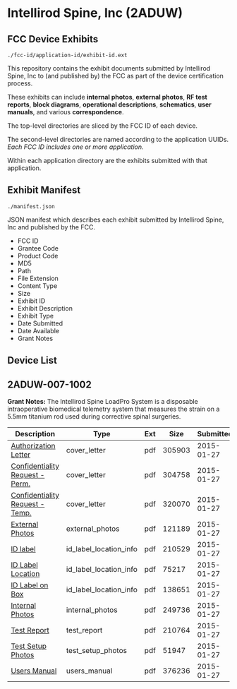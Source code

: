 # Intellirod Spine, Inc (2ADUW)
## FCC Device Exhibits

```
./fcc-id/application-id/exhibit-id.ext
```

This repository contains the exhibit documents submitted by Intellirod Spine, Inc to (and published by) the FCC as part of the device certification process.

These exhibits can include **internal photos**, **external photos**, **RF test reports**, **block diagrams**, **operational descriptions**, **schematics**, **user manuals**, and various **correspondence**.

The top-level directories are sliced by the FCC ID of each device.

The second-level directories are named according to the application UUIDs. *Each FCC ID includes one or more application.*

Within each application directory are the exhibits submitted with that application. 

## Exhibit Manifest

```
./manifest.json
```

JSON manifest which describes each exhibit submitted by Intellirod Spine, Inc and published by the FCC.

- FCC ID
- Grantee Code
- Product Code
- MD5
- Path
- File Extension
- Content Type
- Size
- Exhibit ID
- Exhibit Description
- Exhibit Type
- Date Submitted
- Date Available
- Grant Notes

## Device List
## 2ADUW-007-1002
**Grant Notes:** The Intellirod Spine LoadPro System is a disposable intraoperative biomedical telemetry system that measures the strain on a 5.5mm titanium rod used during corrective spinal surgeries.

| Description | Type | Ext | Size | Submitted | Available |
| ----------- | ---- | --- | ---- | --------- | --------- |
| [Authorization Letter](2ADUW-007-1002/876826dfd9d1a7a5f7d47fb3fc493635/2515547.pdf) | cover_letter | pdf | 305903 | 2015-01-27 | 2015-01-29 |
| [Confidentiality Request - Perm.](2ADUW-007-1002/876826dfd9d1a7a5f7d47fb3fc493635/2515548.pdf) | cover_letter | pdf | 304758 | 2015-01-27 | 2015-01-29 |
| [Confidentiality Request - Temp.](2ADUW-007-1002/876826dfd9d1a7a5f7d47fb3fc493635/2515549.pdf) | cover_letter | pdf | 320070 | 2015-01-27 | 2015-01-29 |
| [External Photos](2ADUW-007-1002/876826dfd9d1a7a5f7d47fb3fc493635/2515550.pdf) | external_photos | pdf | 121189 | 2015-01-27 | 2015-04-03 |
| [ID label](2ADUW-007-1002/876826dfd9d1a7a5f7d47fb3fc493635/2515551.pdf) | id_label_location_info | pdf | 210529 | 2015-01-27 | 2015-01-29 |
| [ID Label Location](2ADUW-007-1002/876826dfd9d1a7a5f7d47fb3fc493635/2515552.pdf) | id_label_location_info | pdf | 75217 | 2015-01-27 | 2015-01-29 |
| [ID Label on Box](2ADUW-007-1002/876826dfd9d1a7a5f7d47fb3fc493635/2515553.pdf) | id_label_location_info | pdf | 138651 | 2015-01-27 | 2015-01-29 |
| [Internal Photos](2ADUW-007-1002/876826dfd9d1a7a5f7d47fb3fc493635/2515554.pdf) | internal_photos | pdf | 249736 | 2015-01-27 | 2015-04-03 |
| [Test Report](2ADUW-007-1002/876826dfd9d1a7a5f7d47fb3fc493635/2515562.pdf) | test_report | pdf | 210764 | 2015-01-27 | 2015-01-29 |
| [Test Setup Photos](2ADUW-007-1002/876826dfd9d1a7a5f7d47fb3fc493635/2515563.pdf) | test_setup_photos | pdf | 51947 | 2015-01-27 | 2015-04-03 |
| [Users Manual](2ADUW-007-1002/876826dfd9d1a7a5f7d47fb3fc493635/2515564.pdf) | users_manual | pdf | 376236 | 2015-01-27 | 2015-04-03 |
